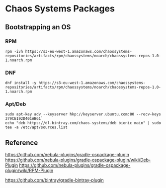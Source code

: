 # Chaos Systems Packages

## Bootstrapping an OS

### RPM
`rpm -ivh https://s3-eu-west-1.amazonaws.com/chaossystems-repositories/artifacts/rpm/chaossystems/noarch/chaossystems-repos-1.0-1.noarch.rpm`

### DNF
`dnf install -y https://s3-eu-west-1.amazonaws.com/chaossystems-repositories/artifacts/rpm/chaossystems/noarch/chaossystems-repos-1.0-1.noarch.rpm`

### Apt/Deb
```
sudo apt-key adv --keyserver hkp://keyserver.ubuntu.com:80 --recv-keys 379CE192D401AB61`
echo "deb https://dl.bintray.com/chaos-systems/deb bionic main" | sudo tee -a /etc/apt/sources.list
```

## Reference
https://github.com/nebula-plugins/gradle-ospackage-plugin
https://github.com/nebula-plugins/gradle-ospackage-plugin/wiki/Deb-Plugin
https://github.com/nebula-plugins/gradle-ospackage-plugin/wiki/RPM-Plugin

https://github.com/bintray/gradle-bintray-plugin
